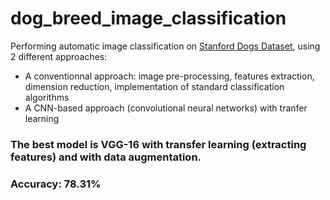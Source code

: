 # dog_breed_image_classification
Performing automatic image classification on [Stanford Dogs Dataset](http://vision.stanford.edu/aditya86/ImageNetDogs/), using 2 different approaches:
- A conventionnal approach: image pre-processing, features extraction, dimension reduction, implementation of standard classification algorithms
- A CNN-based approach (convolutional neural networks) with tranfer learning

### The best model is VGG-16 with transfer learning (extracting features) and with data augmentation. 
### Accuracy: 78.31%
